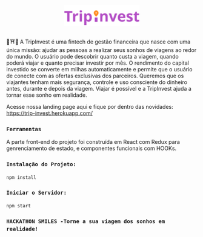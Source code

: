 <h1 align="center">
    <img alt="DevRadar" title="#delicinha" src="https://github.com/itsaleplets/hackathonSmile/blob/main/src/images/purple_logo.png?raw=true?sanitize=true" width="200px" />
</h1>

🛫⛩👒 A TripInvest é uma fintech de gestão financeira que nasce com uma única missão: ajudar as pessoas a realizar seus sonhos de viagens ao redor do mundo. O usuário pode descobrir quanto custa a viagem, quando poderá viajar e quanto precisar investir por mês. O rendimento do capital investido se converte em milhas automaticamente e permite que o usuário de conecte com as ofertas exclusivas dos parceiros. Queremos que os viajantes tenham mais segurança,  controle e uso consciente do dinheiro antes, durante e depois da viagem. Viajar é possível e a TripInvest ajuda a tornar esse sonho em realidade.

Acesse nossa landing page aqui e fique por dentro das novidades: https://trip-invest.herokuapp.com/

### `Ferramentas`

A parte front-end do projeto foi construída em React com Redux para genrenciamento de estado, e componentes funcionais com HOOKs.

### `Instalação do Projeto:`

```
npm install
```
### `Iniciar o Servidor:`

```
npm start
```

### `HACKATHON SMILES -Torne a sua viagem dos sonhos em realidade!`


